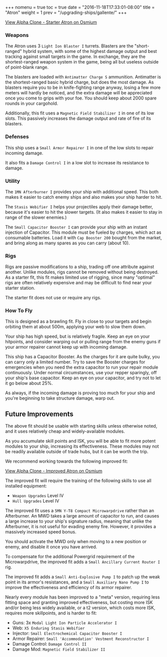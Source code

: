 +++
nomenu = true
toc = true
date = "2016-11-18T17:33:01-08:00"
title = "Atron"
weight = 1
prev = "/upgrading-ships/gallente/"
+++

<object type="image/svg+xml" data="https://o.smium.org/api/convert/118501/svg/118501-alpha-clone---starter-atron.svg?privatetoken=7015883971993010176"><a href="https://o.smium.org/loadout/private/118501/7015883971993010176">View Alpha Clone - Starter Atron on Osmium</a></object>

### Weapons

The Atron uses 3 `Light Ion Blaster I` turrets.
Blasters are the "short-ranged" hybrid system, with some of the highest damage output 
and best tracking against small targets in the game.  In exchange, they are the shortest-ranged
weapon system in the game, being all but useless outside of point-blank range.

The blasters are loaded with `Antimatter Charge S` ammunition.
Antimatter is the shortest-ranged basic hybrid charge, but does the most damage.
As blasters require you to be in knife-fighting range anyway,
losing a few more meters will hardly be noticed,
and the extra damage will be appreciated once you come to grips with your foe.
You should keep about 2000 spare rounds in your cargohold.

Additionally, this fit uses a `Magnetic Field Stabilizer I` in one of its low slots.
This passively increases the damage output and rate of fire of its blasters.

### Defenses

This ship uses a `Small Armor Repairer I` in one of the low slots to repair incoming damage.

It also fits a `Damage Control I` in a low slot to increase its resistance to damage.

### Utility

The `1MN Afterburner I` provides your ship with additional speed. This both makes it easier to
catch enemy ships and also makes your ship harder to hit.

The `Stasis Webifier I` helps your projectiles apply their damage better, because it's easier to hit
the slower targets. (It also makes it easier to stay in range of the slower enemies.)

The `Small Capacitor Booster I` can provide your ship with an instant injection of Capacitor.
This module must be fueled by charges, which act as consumable batteries.  Load it with 
`Cap Booster 200` bought from the market, and bring along as many spares as you can carry (about 10).

### Rigs

Rigs are passive modifications to a ship, trading off one attribute against another.
Unlike modules, rigs cannot be removed without being destroyed. 
As a starter fit, this fit makes limited use of rigging, since many "optimal" rigs
are often relatively expensive and may be difficult to find near your starter station.

The starter fit does not use or require any rigs.

### How To Fly

This is designed as a brawling fit.  Fly in close to your targets
and begin orbiting them at about 500m, applying your web to slow them down.

Your ship has high speed, but is relatively fragile.  Keep an eye on your hitpoints,
and consider warping out or pulling range from the enemy guns if your armor repairer
cannot keep up with incoming damage.

This ship has a Capacitor Booster.  As the charges for it are quite bulky,
you can carry only a limited number.  Try to save the Booster charges for emergencies
when you need the extra capacitor to run your repair module continuously. 
Under normal circumstances, use your repper sparingly, off your ship's base capacitor.
Keep an eye on your capacitor, and try not to let it go below about 25%.

As always, if the incoming damage is proving too much for your ship
and you're beginning to take structure damage, warp out.

## Future Improvements

The above fit should be usable with starting skills unless otherwise noted,
and it uses relatively cheap and widely-available modules.  

As you accumulate skill points and ISK, you will be able to fit more potent
modules to your ship, increasing its effectiveness.  These modules may not be
readily available outside of trade hubs, but it can be worth the trip.

We recommend working towards the following improved fit:

<object type="image/svg+xml" data="https://o.smium.org/api/convert/118502/svg/118502-alpha-clone---improved-atron.svg?privatetoken=2111440561624842240"><a href="https://o.smium.org/loadout/private/118502/2111440561624842240">View Alpha Clone - Improved Atron on Osmium</a></object>

The improved fit will require the training of the following skills to use all installed equipment:

* `Weapon Upgrades` Level IV
* `Hull Upgrades` Level IV

The improved fit uses a `5MN Y-T8 Compact Microwarpdrive` rather than an Afterburner.
An MWD takes a large amount of capacitor to run, 
and causes a large increase to your ship's signature radius,
meaning that unlike the Afterburner, it is not useful for evading enemy fire.
However, it provides a massively increased speed bonus.

You should activate the MWD only when moving to a new position or enemy,
and disable it once you have arrived.

To compensate for the additional Powergrid requirement of the Microwarpdrive,
the improved fit adds a `Small Ancillary Current Router I` rig.

The improved fit adds a `Small Anti-Explosive Pump I` to patch up the weak point
in its armor's resistances, and a `Small Auxiliary Nano Pump I` to improve
the effectiveness and efficiency of its armor repairer.

Nearly every module has been improved to a "meta" version, requiring less fitting space
and granting improved effectiveness, but costing more ISK and/or being less widely available,
or a t2 version, which costs more ISK, requires more skillpoints, and is harder to fit:

 * Guns: 3x `Modal Light Ion Particle Accelerator I`
 * Web: `X5 Enduring Stasis Webifier`
 * Injector: `Small Electrochemical Capacitor Booster I`
 * Armor Repairer: `Small 'Accommodation' Vestment Reconstructor I`
 * Damage Control: `Damage Control II`
 * Damage Mod: `Magnetic Field Stabilizer II`